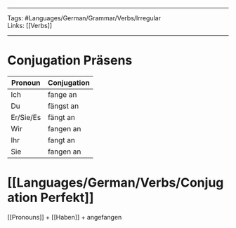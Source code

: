 ___
Tags: #Languages/German/Grammar/Verbs/Irregular  
Links: [[Verbs]]
___
# Conjugation Präsens
Pronoun|Conjugation
------------ | ------------
Ich | fange an
Du | fängst an
Er/Sie/Es | fängt an
Wir | fangen an
Ihr | fangt an
Sie | fangen an


# [[Languages/German/Verbs/Conjugation Perfekt]]
[[Pronouns]] + [[Haben]] + angefangen